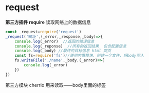 # request

**第三方插件 require**     读取网络上的数据信息

```javascript
const _request=require('request')
_request('网址',(_error,_response,_body)=>{
    console.log(_error)  //返回的错误信息
    console.log(_reponse)  //所有的返回结果  包含配置信息
    console.log(_body) //最终的目标信息 html 网页
    const fs=require('fs')//使用内置模块，创建一个文件，将body写入
	fs.writeFile('./name',_body,(_error)=>{
        console.log(_error)
    })
})

```

第三方模块 cherrio  用来读取——body里面的标签

